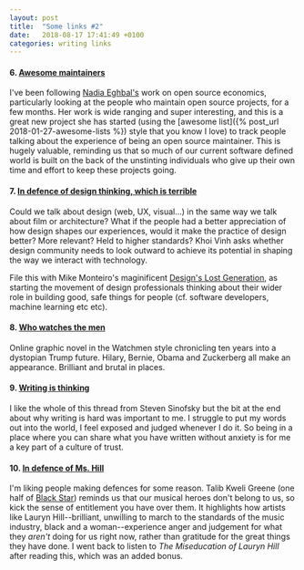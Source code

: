 ```yaml
---
layout: post
title:  "Some links #2"
date:   2018-08-17 17:41:49 +0100
categories: writing links
---
```


#### 6. [Awesome maintainers][6]

I've been following [Nadia Eghbal's](https://nadiaeghbal.com/) work on open source economics, particularly looking at the people who maintain open source projects, for a few months. Her work is wide ranging and super interesting, and this is a great new project she has started (using the [awesome list]({% post_url 2018-01-27-awesome-lists %}) style that you know I love) to track people talking about the experience of being an open source maintainer. This is hugely valuable, reminding us that so much of our current software defined world is built on the back of the unstinting individuals who give up their own time and effort to keep these projects going.

<!--more-->

#### 7. [In defence of design thinking, which is terrible][7]

Could we talk about design (web, UX, visual...) in the same way we talk about film or architecture? What if the people had a better appreciation of how design shapes our experiences, would it make the practice of design better? More relevant? Held to higher standards? Khoi Vinh asks whether design community needs to look outward to achieve its potential in shaping the way we interact with technology.

File this with Mike Monteiro's maginificent [Design's Lost Generation](https://medium.com/@monteiro/designs-lost-generation-ac7289549017), as starting the movement of design professionals thinking about their wider role in building good, safe things for people (cf. software developers, machine learning etc etc).

#### 8. [Who watches the men][8]

Online graphic novel in the Watchmen style chronicling ten years into a dystopian Trump future. Hilary, Bernie, Obama and Zuckerberg all make an appearance. Brilliant and brutal in places.

#### 9. [Writing is thinking][9]

I like the whole of this thread from Steven Sinofsky but the bit at the end about why writing is hard was important to me. I struggle to put my words out into the world, I feel exposed and judged whenever I do it. So being in a place where you can share what you have written without anxiety is for me a key part of a culture of trust.

#### 10. [In defence of Ms. Hill][10]

I'm liking people making defences for some reason. Talib Kweli Greene (one half of [Black Star](https://en.wikipedia.org/wiki/Black_Star_(group))) reminds us that our musical heroes don't belong to us, so kick the sense of entitlement you have over them. It highlights how artists like Lauryn Hill--brilliant, unwilling to march to the standards of the music industry, black and a woman--experience anger and judgement for what they _aren't_ doing for us right now, rather than gratitude for the great things they have done.  I went back to listen to _The Miseducation of Lauryn Hill_ after reading this, which was an added bonus.

[6]: https://github.com/nayafia/awesome-maintainers#readme
[7]: https://www.subtraction.com/2018/04/02/in-defense-of-design-thinking-which-is-terrible/
[8]: https://theoutline.com/post/929/who-watches-the-men-1
[9]: https://twitter.com/stevesi/status/987028898880733184
[10]: https://medium.com/cuepoint/in-defense-of-ms-hill-6fa84ba81d63
